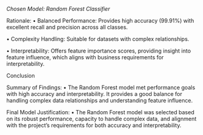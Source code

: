 *Chosen Model: Random Forest Classifier*

Rationale: 
• Balanced Performance: Provides high accuracy (99.91%) with excellent recall and 
precision across all classes. 

• Complexity Handling: Suitable for datasets with complex relationships. 

• Interpretability: Offers feature importance scores, providing insight into feature influence, 
which aligns with business requirements for interpretability.



Conclusion 

Summary of Findings: 
• The Random Forest model met performance goals with high accuracy and interpretability. It 
provides a good balance for handling complex data relationships and understanding feature 
influence. 

Final Model Justification: 
• The Random Forest model was selected based on its robust performance, capacity to 
handle complex data, and alignment with the project’s requirements for both accuracy and 
interpretability. 
